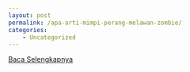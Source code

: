 ```yaml
---
layout: post
permalink: /apa-arti-mimpi-perang-melawan-zombie/
categories:
    - Uncategorized
---
```


[Baca Selengkapnya](/01)